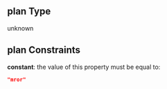 ## plan Type

unknown

## plan Constraints

**constant**: the value of this property must be equal to:

```json
"mror"
```
